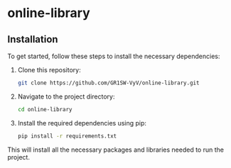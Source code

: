 # online-library

## Installation

To get started, follow these steps to install the necessary dependencies:

1. Clone this repository:

   ```bash
   git clone https://github.com/GR1SW-VyV/online-library.git
   ```

2. Navigate to the project directory:

   ```bash
   cd online-library
   ```

3. Install the required dependencies using pip:

   ```bash
   pip install -r requirements.txt
   ```

This will install all the necessary packages and libraries needed to run the project.
